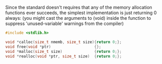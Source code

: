 Since the standard doesn't requires that any of the memory allocation functions ever succeeds,
the simplest implementation is just returning 0 always:
(you might cast the arguments to (void) inside the function to suppress 'unused-variable' warnings from the compiler)

```c
#include <stdlib.h>

void *calloc(size_t nmemb, size_t size){return 0;};
void free(void *ptr)                   {};
void *malloc(size_t size)              {return 0;};
void *realloc(void *ptr, size_t size)  {return 0;};
```

